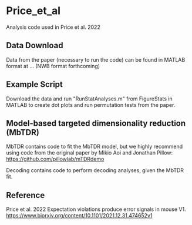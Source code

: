 # Price_et_al
Analysis code used in Price et al. 2022

## Data Download
Data from the paper (necessary to run the code) can be found in MATLAB format at ... (NWB format forthcoming)

## Example Script
Download the data and run "RunStatAnalyses.m" from FigureStats in MATLAB to create dot plots and run permutation tests from the paper.

## Model-based targeted dimensionality reduction (MbTDR)
MbTDR contains code to fit the MbTDR model, but we highly recommend using code from the original paper by Mikio Aoi and Jonathan Pillow: https://github.com/pillowlab/mTDRdemo

Decoding contains code to perform decoding analyses, given the MbTDR fit.

## Reference
Price et al. 2022 Expectation violations produce error signals in mouse V1. https://www.biorxiv.org/content/10.1101/2021.12.31.474652v1
